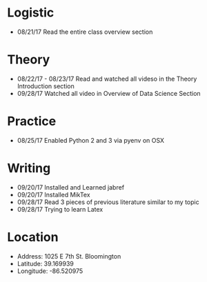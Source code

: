 # Logistic

* 08/21/17 Read the entire class overview section 

# Theory

* 08/22/17 - 08/23/17 Read and watched all videso in the Theory Introduction section
* 09/28/17 Watched all video in Overview of Data Science Section

# Practice

* 08/25/17 Enabled Python 2 and 3 via pyenv on OSX

# Writing

* 09/20/17 Installed and Learned jabref
* 09/20/17 Installed MikTex
* 09/28/17 Read 3 pieces of previous literature similar to my topic
* 09/28/17 Trying to learn Latex 

# Location
 
* Address: 1025 E 7th St. Bloomington
* Latitude: 39.169939
* Longitude: -86.520975
